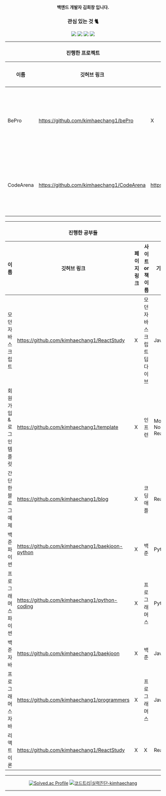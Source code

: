 <div align="center">
 
 
 
**백엔드 개발자 김회창 입니다.**
 
### 관심 있는 것 🐈
<img src="https://img.shields.io/badge/React-61DAFB?style=for-the-badge&logo=React&logoColor=white"/> <img    src="https://img.shields.io/badge/Python-3766AB?style=for-the-badge&logo=Python&logoColor=white"/> <img src="https://img.shields.io/badge/Java-007396?style=for-the-badge&logo=OpenJDK&logoColor=white"/> <img src="https://img.shields.io/badge/javascript-F7DF1E?style=for-the-badge&logo=OpenJDK&logoColor=white"/> 
 
***
### 진행한 프로젝트 

|이름|깃허브 링크|페이지 링크|간단한 요약|
|------|---|---|---|
|BePro|<a href="https://github.com/kimhaechang1/bePro">https://github.com/kimhaechang1/bePro</a>|X|비전공자와 전공자 사이 QnA 커뮤니티| 
|CodeArena|<a href="https://github.com/kimhaechang1/CodeArena">https://github.com/kimhaechang1/CodeArena</a>|<a href="https://codearena.shop">https://codearena.shop</a>|온라인 져지 및 코드배틀 커뮤니티| 
 
***
### 진행한 공부들 

|이름|깃허브 링크|페이지 링크|사이트 or 책 이름|기술 스택|
|------|---|---|---|---|
|모던 자바스크립트|<a href="https://github.com/kimhaechang1/ReactStudy">https://github.com/kimhaechang1/ReactStudy</a>|X|모던 자바스크립트 딥 다이브|Javascript|
|회원가입&로그인 템플릿|<a href="https://github.com/kimhaechang1/template">https://github.com/kimhaechang1/template</a>|X|인프런|MongoD, Node js, React| 
|간단한 블로그 예제|<a href="https://github.com/kimhaechang1/blog">https://github.com/kimhaechang1/blog</a>|X|코딩애플|React|
|백준 파이썬|<a href="https://github.com/kimhaechang1/baekjoon-python">https://github.com/kimhaechang1/baekjoon-python</a>|X|백준|Python|
|프로그래머스 파이썬|<a href="https://github.com/kimhaechang1/python-coding">https://github.com/kimhaechang1/python-coding</a>|X|프로그래머스|Python|
|백준 자바|<a href="https://github.com/kimhaechang1/baekjoon">https://github.com/kimhaechang1/baekjoon</a>|X|백준|Java|
|프로그래머스 자바|<a href="https://github.com/kimhaechang1/programmers">https://github.com/kimhaechang1/programmers</a>|X|프로그래머스|Java|
|리액트 이론|<a href="https://github.com/kimhaechang1/ReactStudy">https://github.com/kimhaechang1/ReactStudy</a>|X|X|React|
 
***
[![Solved.ac Profile](http://mazassumnida.wtf/api/v2/generate_badge?boj=khc9812121)](https://solved.ac/khc9812121/)
[![코드트리|실력진단-kimhaechang](https://banner.codetree.ai/v1/banner/kimhaechang)](https://www.codetree.ai/profiles/kimhaechang)<br/>

***

</div>
